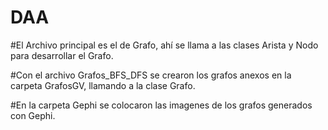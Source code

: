 # DAA
#El Archivo principal es el de Grafo, ahí se llama a las clases Arista y Nodo para desarrollar el Grafo.

#Con el archivo Grafos_BFS_DFS se crearon los grafos anexos en la carpeta GrafosGV, llamando a la clase Grafo.

#En la carpeta Gephi se colocaron las imagenes de los grafos generados con Gephi. 
